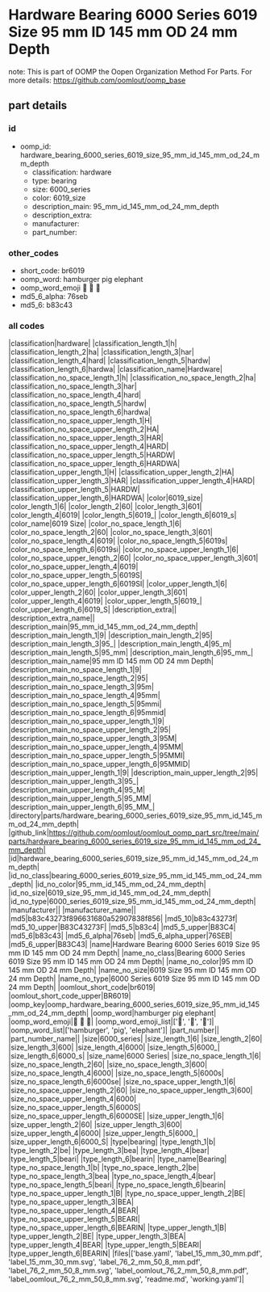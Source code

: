 # Hardware Bearing 6000 Series 6019 Size 95 mm ID 145 mm OD 24 mm Depth  

note: This is part of OOMP the Oopen Organization Method For Parts. For more details: https://github.com/oomlout/oomp_base

##  part details





### id
* oomp_id: hardware_bearing_6000_series_6019_size_95_mm_id_145_mm_od_24_mm_depth
  * classification: hardware
  * type: bearing
  * size: 6000_series
  * color: 6019_size
  * description_main: 95_mm_id_145_mm_od_24_mm_depth
  * description_extra: 
  * manufacturer: 
  * part_number: 

### other_codes
* short_code: br6019
* oomp_word: hamburger pig elephant
* oomp_word_emoji :hamburger: :pig: :elephant:
* md5_6_alpha: 76seb
* md5_6: b83c43

### all codes 
|classification|hardware|
|classification_length_1|h|
|classification_length_2|ha|
|classification_length_3|har|
|classification_length_4|hard|
|classification_length_5|hardw|
|classification_length_6|hardwa|
|classification_name|Hardware|
|classification_no_space_length_1|h|
|classification_no_space_length_2|ha|
|classification_no_space_length_3|har|
|classification_no_space_length_4|hard|
|classification_no_space_length_5|hardw|
|classification_no_space_length_6|hardwa|
|classification_no_space_upper_length_1|H|
|classification_no_space_upper_length_2|HA|
|classification_no_space_upper_length_3|HAR|
|classification_no_space_upper_length_4|HARD|
|classification_no_space_upper_length_5|HARDW|
|classification_no_space_upper_length_6|HARDWA|
|classification_upper_length_1|H|
|classification_upper_length_2|HA|
|classification_upper_length_3|HAR|
|classification_upper_length_4|HARD|
|classification_upper_length_5|HARDW|
|classification_upper_length_6|HARDWA|
|color|6019_size|
|color_length_1|6|
|color_length_2|60|
|color_length_3|601|
|color_length_4|6019|
|color_length_5|6019_|
|color_length_6|6019_s|
|color_name|6019 Size|
|color_no_space_length_1|6|
|color_no_space_length_2|60|
|color_no_space_length_3|601|
|color_no_space_length_4|6019|
|color_no_space_length_5|6019s|
|color_no_space_length_6|6019si|
|color_no_space_upper_length_1|6|
|color_no_space_upper_length_2|60|
|color_no_space_upper_length_3|601|
|color_no_space_upper_length_4|6019|
|color_no_space_upper_length_5|6019S|
|color_no_space_upper_length_6|6019SI|
|color_upper_length_1|6|
|color_upper_length_2|60|
|color_upper_length_3|601|
|color_upper_length_4|6019|
|color_upper_length_5|6019_|
|color_upper_length_6|6019_S|
|description_extra||
|description_extra_name||
|description_main|95_mm_id_145_mm_od_24_mm_depth|
|description_main_length_1|9|
|description_main_length_2|95|
|description_main_length_3|95_|
|description_main_length_4|95_m|
|description_main_length_5|95_mm|
|description_main_length_6|95_mm_|
|description_main_name|95 mm ID 145 mm OD 24 mm Depth|
|description_main_no_space_length_1|9|
|description_main_no_space_length_2|95|
|description_main_no_space_length_3|95m|
|description_main_no_space_length_4|95mm|
|description_main_no_space_length_5|95mmi|
|description_main_no_space_length_6|95mmid|
|description_main_no_space_upper_length_1|9|
|description_main_no_space_upper_length_2|95|
|description_main_no_space_upper_length_3|95M|
|description_main_no_space_upper_length_4|95MM|
|description_main_no_space_upper_length_5|95MMI|
|description_main_no_space_upper_length_6|95MMID|
|description_main_upper_length_1|9|
|description_main_upper_length_2|95|
|description_main_upper_length_3|95_|
|description_main_upper_length_4|95_M|
|description_main_upper_length_5|95_MM|
|description_main_upper_length_6|95_MM_|
|directory|parts/hardware_bearing_6000_series_6019_size_95_mm_id_145_mm_od_24_mm_depth|
|github_link|https://github.com/oomlout/oomlout_oomp_part_src/tree/main/parts/hardware_bearing_6000_series_6019_size_95_mm_id_145_mm_od_24_mm_depth|
|id|hardware_bearing_6000_series_6019_size_95_mm_id_145_mm_od_24_mm_depth|
|id_no_class|bearing_6000_series_6019_size_95_mm_id_145_mm_od_24_mm_depth|
|id_no_color|95_mm_id_145_mm_od_24_mm_depth|
|id_no_size|6019_size_95_mm_id_145_mm_od_24_mm_depth|
|id_no_type|6000_series_6019_size_95_mm_id_145_mm_od_24_mm_depth|
|manufacturer||
|manufacturer_name||
|md5|b83c43273f896631680a52907838f856|
|md5_10|b83c43273f|
|md5_10_upper|B83C43273F|
|md5_5|b83c4|
|md5_5_upper|B83C4|
|md5_6|b83c43|
|md5_6_alpha|76seb|
|md5_6_alpha_upper|76SEB|
|md5_6_upper|B83C43|
|name|Hardware Bearing 6000 Series 6019 Size 95 mm ID 145 mm OD 24 mm Depth|
|name_no_class|Bearing 6000 Series 6019 Size 95 mm ID 145 mm OD 24 mm Depth|
|name_no_color|95 mm ID 145 mm OD 24 mm Depth|
|name_no_size|6019 Size 95 mm ID 145 mm OD 24 mm Depth|
|name_no_type|6000 Series 6019 Size 95 mm ID 145 mm OD 24 mm Depth|
|oomlout_short_code|br6019|
|oomlout_short_code_upper|BR6019|
|oomp_key|oomp_hardware_bearing_6000_series_6019_size_95_mm_id_145_mm_od_24_mm_depth|
|oomp_word|hamburger pig elephant|
|oomp_word_emoji|:hamburger: :pig: :elephant:|
|oomp_word_emoji_list|[':hamburger:', ':pig:', ':elephant:']|
|oomp_word_list|['hamburger', 'pig', 'elephant']|
|part_number||
|part_number_name||
|size|6000_series|
|size_length_1|6|
|size_length_2|60|
|size_length_3|600|
|size_length_4|6000|
|size_length_5|6000_|
|size_length_6|6000_s|
|size_name|6000 Series|
|size_no_space_length_1|6|
|size_no_space_length_2|60|
|size_no_space_length_3|600|
|size_no_space_length_4|6000|
|size_no_space_length_5|6000s|
|size_no_space_length_6|6000se|
|size_no_space_upper_length_1|6|
|size_no_space_upper_length_2|60|
|size_no_space_upper_length_3|600|
|size_no_space_upper_length_4|6000|
|size_no_space_upper_length_5|6000S|
|size_no_space_upper_length_6|6000SE|
|size_upper_length_1|6|
|size_upper_length_2|60|
|size_upper_length_3|600|
|size_upper_length_4|6000|
|size_upper_length_5|6000_|
|size_upper_length_6|6000_S|
|type|bearing|
|type_length_1|b|
|type_length_2|be|
|type_length_3|bea|
|type_length_4|bear|
|type_length_5|beari|
|type_length_6|bearin|
|type_name|Bearing|
|type_no_space_length_1|b|
|type_no_space_length_2|be|
|type_no_space_length_3|bea|
|type_no_space_length_4|bear|
|type_no_space_length_5|beari|
|type_no_space_length_6|bearin|
|type_no_space_upper_length_1|B|
|type_no_space_upper_length_2|BE|
|type_no_space_upper_length_3|BEA|
|type_no_space_upper_length_4|BEAR|
|type_no_space_upper_length_5|BEARI|
|type_no_space_upper_length_6|BEARIN|
|type_upper_length_1|B|
|type_upper_length_2|BE|
|type_upper_length_3|BEA|
|type_upper_length_4|BEAR|
|type_upper_length_5|BEARI|
|type_upper_length_6|BEARIN|
|files|['base.yaml', 'label_15_mm_30_mm.pdf', 'label_15_mm_30_mm.svg', 'label_76_2_mm_50_8_mm.pdf', 'label_76_2_mm_50_8_mm.svg', 'label_oomlout_76_2_mm_50_8_mm.pdf', 'label_oomlout_76_2_mm_50_8_mm.svg', 'readme.md', 'working.yaml']|
